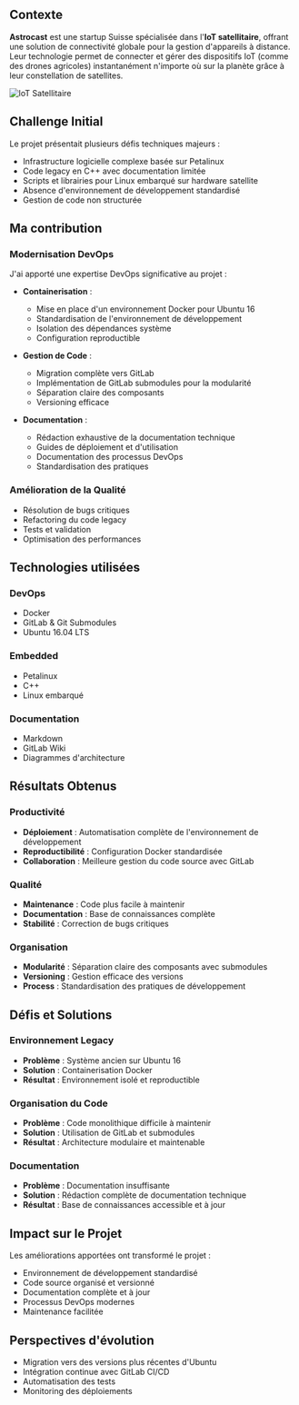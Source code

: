 ## Contexte
**Astrocast** est une startup Suisse spécialisée dans l'**IoT satellitaire**, offrant une solution de connectivité globale pour la gestion d'appareils à distance. Leur technologie permet de connecter et gérer des dispositifs IoT (comme des drones agricoles) instantanément n'importe où sur la planète grâce à leur constellation de satellites.

![IoT Satellitaire](/projects/satellite-iot.png)

## Challenge Initial
Le projet présentait plusieurs défis techniques majeurs :
- Infrastructure logicielle complexe basée sur Petalinux
- Code legacy en C++ avec documentation limitée
- Scripts et librairies pour Linux embarqué sur hardware satellite
- Absence d'environnement de développement standardisé
- Gestion de code non structurée

## Ma contribution

### Modernisation DevOps
J'ai apporté une expertise DevOps significative au projet :

- **Containerisation** :
  - Mise en place d'un environnement Docker pour Ubuntu 16
  - Standardisation de l'environnement de développement
  - Isolation des dépendances système
  - Configuration reproductible

- **Gestion de Code** :
  - Migration complète vers GitLab
  - Implémentation de GitLab submodules pour la modularité
  - Séparation claire des composants
  - Versioning efficace

- **Documentation** :
  - Rédaction exhaustive de la documentation technique
  - Guides de déploiement et d'utilisation
  - Documentation des processus DevOps
  - Standardisation des pratiques

### Amélioration de la Qualité
- Résolution de bugs critiques
- Refactoring du code legacy
- Tests et validation
- Optimisation des performances

## Technologies utilisées

### DevOps
- Docker
- GitLab & Git Submodules
- Ubuntu 16.04 LTS

### Embedded
- Petalinux
- C++
- Linux embarqué

### Documentation
- Markdown
- GitLab Wiki
- Diagrammes d'architecture

## Résultats Obtenus

### Productivité
- **Déploiement** : Automatisation complète de l'environnement de développement
- **Reproductibilité** : Configuration Docker standardisée
- **Collaboration** : Meilleure gestion du code source avec GitLab

### Qualité
- **Maintenance** : Code plus facile à maintenir
- **Documentation** : Base de connaissances complète
- **Stabilité** : Correction de bugs critiques

### Organisation
- **Modularité** : Séparation claire des composants avec submodules
- **Versioning** : Gestion efficace des versions
- **Process** : Standardisation des pratiques de développement

## Défis et Solutions

### Environnement Legacy
- **Problème** : Système ancien sur Ubuntu 16
- **Solution** : Containerisation Docker
- **Résultat** : Environnement isolé et reproductible

### Organisation du Code
- **Problème** : Code monolithique difficile à maintenir
- **Solution** : Utilisation de GitLab et submodules
- **Résultat** : Architecture modulaire et maintenable

### Documentation
- **Problème** : Documentation insuffisante
- **Solution** : Rédaction complète de documentation technique
- **Résultat** : Base de connaissances accessible et à jour

## Impact sur le Projet

Les améliorations apportées ont transformé le projet :
- Environnement de développement standardisé
- Code source organisé et versionné
- Documentation complète et à jour
- Processus DevOps modernes
- Maintenance facilitée

## Perspectives d'évolution
- Migration vers des versions plus récentes d'Ubuntu
- Intégration continue avec GitLab CI/CD
- Automatisation des tests
- Monitoring des déploiements 